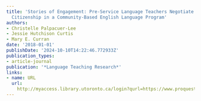 ```yaml
---
title: 'Stories of Engagement: Pre-Service Language Teachers Negotiate Intercultural
  Citizenship in a Community-Based English Language Program'
authors:
- Christelle Palpacuer-Lee
- Jessie Hutchison Curtis
- Mary E. Curran
date: '2018-01-01'
publishDate: '2024-10-10T14:22:46.772933Z'
publication_types:
- article-journal
publication: '*Language Teaching Research*'
links:
- name: URL
  url: 
    http://myaccess.library.utoronto.ca/login?qurl=https://www.proquest.com/docview/2130850945?accountid=14771&bdid=38382&_bd=TdoWbJXsTo6UrJZHLe4EOHliQbg%3D
---
```

